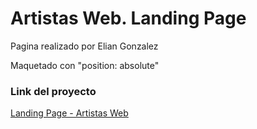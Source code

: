 # Artistas Web. Landing Page

Pagina realizado por Elian Gonzalez

Maquetado con "position: absolute"

### Link del proyecto

[Landing Page - Artistas Web](https://elian-gonzalez2000.github.io/artistas-web/)